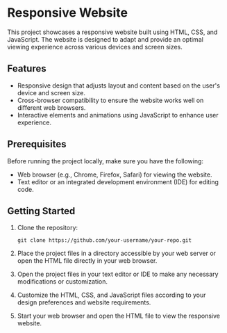 
# Responsive Website

This project showcases a responsive website built using HTML, CSS, and JavaScript. The website is designed to adapt and provide an optimal viewing experience across various devices and screen sizes.

## Features

- Responsive design that adjusts layout and content based on the user's device and screen size.
- Cross-browser compatibility to ensure the website works well on different web browsers.
- Interactive elements and animations using JavaScript to enhance user experience.

## Prerequisites

Before running the project locally, make sure you have the following:

- Web browser (e.g., Chrome, Firefox, Safari) for viewing the website.
- Text editor or an integrated development environment (IDE) for editing code.

## Getting Started

1. Clone the repository:

   ```shell
   git clone https://github.com/your-username/your-repo.git

2. Place the project files in a directory accessible by your web server or open the HTML file directly in your web browser.

3. Open the project files in your text editor or IDE to make any necessary modifications or customization.

4. Customize the HTML, CSS, and JavaScript files according to your design preferences and website requirements.

5. Start your web browser and open the HTML file to view the responsive website.
